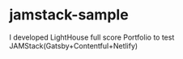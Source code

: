 # jamstack-sample

I developed LightHouse full score Portfolio to test JAMStack(Gatsby+Contentful+Netlify)
